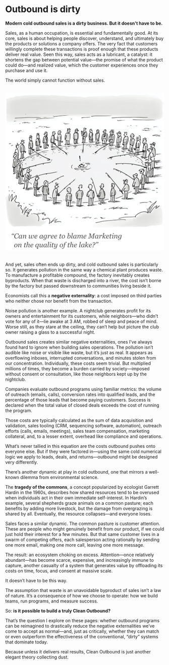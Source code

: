 # Outbound is dirty

<!--
---
title: "Outbound is dirty"
description: "Cold outbound sales creates value—but also invisible costs. This essay explores the externalities, moral tradeoffs, and systemic challenges baked into outbound, and asks whether it can be redesigned from first principles."
date: 2025-08-07
tags: [sales, ethics, outbound, externalities, attention, systems]
---
-->

**Modern cold outbound sales is a dirty business. But it doesn't have to be.**

Sales, as a human occupation, is essential and fundamentally good. At its core, sales is about helping people discover, understand, and ultimately buy the products or solutions a company offers. The very fact that customers willingly complete these transactions is proof enough that these products deliver real value. Seen this way, sales acts as a lubricant, a catalyst: it shortens the gap between potential value—the promise of what the product could do—and realized value, which the customer experiences once they purchase and use it.

The world simply cannot function without sales.

<div style="text-align: center; margin: 2rem 0;">
  <img src="../../assets/tragedy_of_the_commons.png" alt="Cartoon illustrating the tragedy of the commons in outbound sales" style="max-width: 100%; height: auto;">
</div>

And yet, sales often ends up dirty, and cold outbound sales is particularly so. It generates pollution in the same way a chemical plant produces waste. To manufacture a profitable compound, the factory inevitably creates byproducts. When that waste is discharged into a river, the cost isn’t borne by the factory but passed downstream to communities living beside it.

Economists call this a **negative externality**: a cost imposed on third parties who neither chose nor benefit from the transaction.

Noise pollution is another example. A nightclub generates profit for its owners and entertainment for its customers, while neighbors—who didn’t vote for any of it—lie awake at 3 AM, robbed of sleep and peace of mind. Worse still, as they stare at the ceiling, they can’t help but picture the club owner raising a glass to a successful night.

Outbound sales creates similar negative externalities, ones I’ve always found hard to ignore when building sales operations. The pollution isn’t audible like noise or visible like waste, but it’s just as real. It appears as overflowing inboxes, interrupted conversations, and minutes stolen from our concentration. Individually, these costs seem trivial. But multiplied millions of times, they become a burden carried by society—imposed without consent or consultation, like those neighbors kept up by the nightclub.

Companies evaluate outbound programs using familiar metrics: the volume of outreach (emails, calls), conversion rates into qualified leads, and the percentage of those leads that become paying customers. Success is declared when the total value of closed deals exceeds the cost of running the program.

Those costs are typically calculated as the sum of data acquisition and validation, sales tooling (CRM, sequencing software, automation), outreach efforts (calls, emails, meetings), sales team compensation, marketing collateral, and, to a lesser extent, overhead like compliance and operations.

What’s never tallied in this equation are the costs outbound pushes onto everyone else. But if they were factored in—using the same cold numerical logic we apply to leads, deals, and returns—outbound might be designed very differently.

There’s another dynamic at play in cold outbound, one that mirrors a well-known dilemma from environmental science.

The **tragedy of the commons**, a concept popularized by ecologist Garrett Hardin in the 1960s, describes how shared resources tend to be overused when individuals act in their own immediate self-interest. In Hardin’s example, several shepherds graze animals on a common pasture; each benefits by adding more livestock, but the damage from overgrazing is shared by all. Eventually, the resource collapses—and everyone loses.

Sales faces a similar dynamic. The common pasture is customer attention. These are people who might genuinely benefit from our product, if we could just hold their interest for a few minutes. But that same customer lives in a swarm of competing offers, each salesperson acting rationally by sending one more email, making one more call, leaving one more message.

The result: an ecosystem choking on excess. Attention—once relatively abundant—has become scarce, expensive, and increasingly immune to capture, another casualty of a system that generates value by offloading its costs on time, focus, and consent at massive scale.

It doesn’t have to be this way.

The assumption that waste is an unavoidable byproduct of sales isn’t a law of nature. It’s a consequence of how we choose to operate: how we build teams, run programs, and measure success.

So: **is it possible to build a truly Clean Outbound?**

That’s the question I explore on these pages: whether outbound programs can be reimagined to drastically reduce the negative externalities we’ve come to accept as normal—and, just as critically, whether they can match or even outperform the effectiveness of the conventional, “dirty” systems that dominate today.

Because unless it delivers real results, Clean Outbound is just another elegant theory collecting dust.
